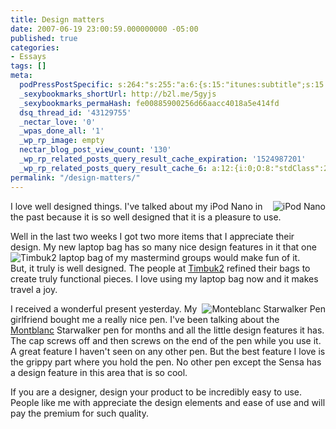 ```yaml
---
title: Design matters
date: 2007-06-19 23:00:59.000000000 -05:00
published: true
categories:
- Essays
tags: []
meta:
  podPressPostSpecific: s:264:"s:255:"a:6:{s:15:"itunes:subtitle";s:15:"##PostExcerpt##";s:14:"itunes:summary";s:15:"##PostExcerpt##";s:15:"itunes:keywords";s:17:"##WordPressCats##";s:13:"itunes:author";s:10:"##Global##";s:15:"itunes:explicit";s:7:"Default";s:12:"itunes:block";s:7:"Default";}";";
  _sexybookmarks_shortUrl: http://b2l.me/5gyjs
  _sexybookmarks_permaHash: fe00885900256d66aacc4018a5e414fd
  dsq_thread_id: '43129755'
  _nectar_love: '0'
  _wpas_done_all: '1'
  _wp_rp_image: empty
  nectar_blog_post_view_count: '130'
  _wp_rp_related_posts_query_result_cache_expiration: '1524987201'
  _wp_rp_related_posts_query_result_cache_6: a:12:{i:0;O:8:"stdClass":2:{s:7:"post_id";s:3:"383";s:5:"score";s:17:"32.53535994361672";}i:1;O:8:"stdClass":2:{s:7:"post_id";s:3:"363";s:5:"score";s:18:"26.433649349581568";}i:2;O:8:"stdClass":2:{s:7:"post_id";s:4:"2082";s:5:"score";s:18:"20.911526108854495";}i:3;O:8:"stdClass":2:{s:7:"post_id";s:4:"1250";s:5:"score";s:18:"20.408897252292682";}i:4;O:8:"stdClass":2:{s:7:"post_id";s:3:"381";s:5:"score";s:18:"18.823685216566417";}i:5;O:8:"stdClass":2:{s:7:"post_id";s:3:"872";s:5:"score";s:17:"16.62646063922182";}i:6;O:8:"stdClass":2:{s:7:"post_id";s:3:"602";s:5:"score";s:17:"16.62646063922182";}i:7;O:8:"stdClass":2:{s:7:"post_id";s:3:"194";s:5:"score";s:17:"16.62646063922182";}i:8;O:8:"stdClass":2:{s:7:"post_id";s:2:"15";s:5:"score";s:17:"16.62646063922182";}i:9;O:8:"stdClass":2:{s:7:"post_id";s:3:"646";s:5:"score";s:18:"15.337838944807046";}i:10;O:8:"stdClass":2:{s:7:"post_id";s:3:"104";s:5:"score";s:18:"15.337838944807046";}i:11;O:8:"stdClass":2:{s:7:"post_id";s:3:"407";s:5:"score";s:18:"14.332785303208924";}}
permalink: "/design-matters/"
---
```

<p><img align="right" src="{{ site.baseurl }}/posts/2007/06/ipod_nano_2g_3.thumbnail.jpg" alt="iPod Nano" />I love well designed things.  I've talked about my iPod Nano in the past because it is so well designed that it is a pleasure to use.</p>
<p>Well in the last two weeks I got two more items that I appreciate their design.  My new laptop bag has so many nice design features in it that one of my mastermind groups would make fun of it.  <img align="left" src="{{ site.baseurl }}/posts/2007/06/2_f_cn-cp-cn.thumbnail.jpg" alt="Timbuk2 laptop bag" /><br />
But, it truly is well designed.  The people at <a href="http://www.timbuk2.com" rel="nofollow">Timbuk2</a> refined their bags to create truly functional pieces.  I love using my laptop bag now and it makes travel a joy.</p>
<p><img align="right" src="{{ site.baseurl }}/posts/2007/06/monteblancstarwalker.thumbnail.jpg" alt="Monteblanc Starwalker Pen" />I received a wonderful present yesterday.  My girlfriend bought me a really nice pen.  I've been talking about the <a href="http://www.montblanc.com/" rel="nofollow">Montblanc</a> Starwalker pen for months and all the little design features it has.  The cap screws off and then screws on the end of the pen while you use it.  A great feature I haven't seen on any other pen.  But the best feature I love is the grippy part where you hold the pen.  No other pen except the Sensa has a design feature in this area that is so cool.</p>
<p>If you are a designer, design your product to be incredibly easy to use.  People like me with appreciate the design elements and ease of use and will pay the premium for such quality.</p>
